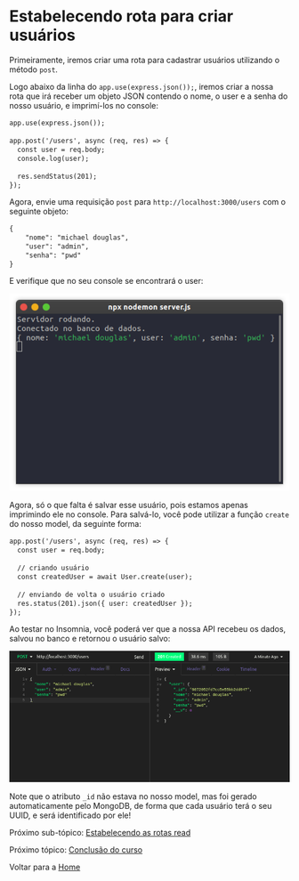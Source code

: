 <h1 id="estabelecendo-rota-create">Estabelecendo rota para criar usuários</h1>

Primeiramente, iremos criar uma rota para cadastrar usuários utilizando o método `post`.

Logo abaixo da linha do `app.use(express.json());`, iremos criar a nossa rota que irá receber um objeto JSON contendo o nome, o user e a senha do nosso usuário, e imprimí-los no console:

```
app.use(express.json());

app.post('/users', async (req, res) => {
  const user = req.body;
  console.log(user);

  res.sendStatus(201);
});
```

Agora, envie uma requisição `post` para `http://localhost:3000/users` com o seguinte objeto:

```
{
	"nome": "michael douglas",
	"user": "admin",
	"senha": "pwd"
}
```

E verifique que no seu console se encontrará o user:

<img src="../assets/api/user-post-request.png"/>

Agora, só o que falta é salvar esse usuário, pois estamos apenas imprimindo ele no console. Para salvá-lo, você pode utilizar a função `create` do nosso model, da seguinte forma:

```
app.post('/users', async (req, res) => {
  const user = req.body;

  // criando usuário
  const createdUser = await User.create(user);

  // enviando de volta o usuário criado
  res.status(201).json({ user: createdUser });
});
```

Ao testar no Insomnia, você poderá ver que a nossa API recebeu os dados, salvou no banco e retornou o usuário salvo:

<img src="../assets/api/insomnia-user-created.png"/>

Note que o atributo `_id` não estava no nosso model, mas foi gerado automaticamente pelo MongoDB, de forma que cada usuário terá o seu UUID, e será identificado por ele!


Próximo sub-tópico: <a href="4-4-estabelecendo-rota-read.md#estabelecendo-rota-read">Estabelecendo as rotas read</a>

Próximo tópico: <a href="5-conclusao.md#conclusao">Conclusão do curso</a>

Voltar para a <a href="../README.md#readme">Home</a>
